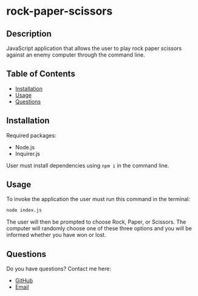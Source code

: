 # rock-paper-scissors

## Description

JavaScript application that allows the user to play rock paper scissors against an enemy computer through the command line.

## Table of Contents

* [Installation](#Installation)
* [Usage](#Usage)
* [Questions](#Questions)

## Installation

Required packages:
  * Node.js
  * Inquirer.js

User must install dependencies using `npm i` in the command line.

## Usage

To invoke the application the user must run this command in the terminal:

```bash
node index.js
```

The user will then be prompted to choose Rock, Paper, or Scissors. The computer will randomly choose one of these three options and you will be informed whether you have won or lost.

## Questions

Do you have questions? Contact me here:

* [GitHub](https://github.com/laurenlgoss)
* [Email](laurenlgoss98@gmail.com)
